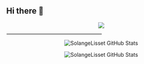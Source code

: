 ## Hi there 👋

<!--
**SolangeLisset/SolangeLisset** is a ✨ _special_ ✨ repository because its `README.md` (this file) appears on your GitHub profile.

Here are some ideas to get you started:

- 🔭 I’m currently working on ...
- 🌱 I’m currently learning ...
- 👯 I’m looking to collaborate on ...
- 🤔 I’m looking for help with ...
- 💬 Ask me about ...
- 📫 How to reach me: ...
- 😄 Pronouns: ...
- ⚡ Fun fact: ...
-->


<div>
  <h7>
    <p align="center">
      <a href="https://skillicons.dev">
        <img src="https://skillicons.dev/icons?i=js,react,html,css,py,bootstrap&perline=3" />
      </a>
    </p>
  </h7>
</div>

<hr style="border: 0.5px solid #ddd; width: 50%;">

<p align="center">
  <a>
    <img src="https://github-readme-streak-stats.herokuapp.com/?user=SolangeLisset&theme=midnight-purple&hide_border=true" alt="SolangeLisset GitHub Stats" /> 
  </a>
</p>

<p align="center">
  <a>
    <img src="https://github-readme-stats.vercel.app/api/top-langs/?username=SolangeLisset&theme=midnight-purple&show_icons=true&hide_border=true&layout=compact" alt="SolangeLisset GitHub Stats" />
  </a>
  </p>
